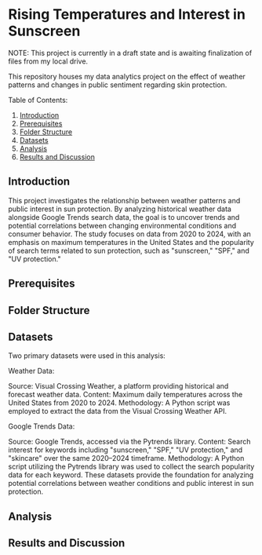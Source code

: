 # Rising Temperatures and Interest in Sunscreen
NOTE: This project is currently in a draft state and is awaiting finalization of files from my local drive.

This repository houses my data analytics project on the effect of weather patterns and changes in public sentiment regarding skin protection.

Table of Contents:
1. [Introduction](#introduction)
2. [Prerequisites](#prerequisites)
3. [Folder Structure](#folder-structure)
4. [Datasets](#datasets)
5. [Analysis](#analysis)
6. [Results and Discussion](#results-and-discussion)

## Introduction
This project investigates the relationship between weather patterns and public interest in sun protection. By analyzing historical weather data alongside Google Trends search data, the goal is to uncover trends and potential correlations between changing environmental conditions and consumer behavior. The study focuses on data from 2020 to 2024, with an emphasis on maximum temperatures in the United States and the popularity of search terms related to sun protection, such as "sunscreen," "SPF," and "UV protection."

## Prerequisites

## Folder Structure

## Datasets
Two primary datasets were used in this analysis:

Weather Data:

Source: Visual Crossing Weather, a platform providing historical and forecast weather data.
Content: Maximum daily temperatures across the United States from 2020 to 2024.
Methodology: A Python script was employed to extract the data from the Visual Crossing Weather API.

Google Trends Data:

Source: Google Trends, accessed via the Pytrends library.
Content: Search interest for keywords including "sunscreen," "SPF," "UV protection," and "skincare" over the same 2020–2024 timeframe.
Methodology: A Python script utilizing the Pytrends library was used to collect the search popularity data for each keyword.
These datasets provide the foundation for analyzing potential correlations between weather conditions and public interest in sun protection.

## Analysis

## Results and Discussion
